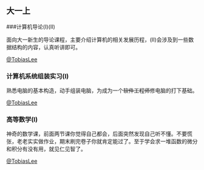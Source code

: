 ## 大一上

###计算机导论(I)(II)

面向大一新生的导论课程，主要介绍计算机的相关发展历程，(II)会涉及到一些数据结构的内容，认真听讲即可。

[@TobiasLee](https://github.com/TobiasLee)

### 计算机系统组装实习(I)

熟悉电脑的基本构造，动手组装电脑，为成为一个~~软件工程师~~修电脑的打下基础。

[@TobiasLee](https://github.com/TobiasLee)

### 高等数学(I)

神奇的数学课，前面两节课你觉得自己都会，后面突然发现自己听不懂。不要慌张，老老实实做作业，期末刷完卷子你就肯定能过了。至于学会求一堆函数的微分和积分有没有用，就见仁见智了。

[@TobiasLee](https://github.com/TobiasLee)

